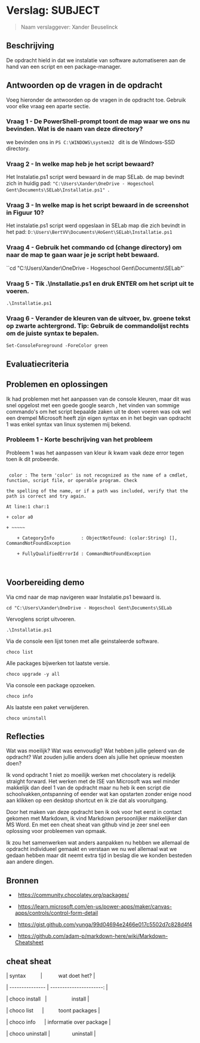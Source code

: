 
# Verslag: SUBJECT

  

> Naam verslaggever: Xander Beuselinck

  

## Beschrijving

  

De opdracht hield in dat we instalatie van software automatiseren aan de hand van een script en een package-manager.

  

## Antwoorden op de vragen in de opdracht

  

Voeg hieronder de antwoorden op de vragen in de opdracht toe. Gebruik voor elke vraag een aparte sectie.

  

### Vraag 1 - De PowerShell-prompt toont de map waar we ons nu bevinden. Wat is de naam van deze directory?

  

we bevinden ons in `PS C:\WINDOWS\system32 ` dit is de Windows-SSD directory.

  

### Vraag 2 - In welke map heb je het script bewaard?

  

Het Instalatie.ps1 script werd bewaard in de map SELab. de map bevindt zich in huidig pad: `"C:\Users\Xander\OneDrive - Hogeschool Gent\Documents\SELab\Installatie.ps1" `.

  

### Vraag 3 - In welke map is het script bewaard in de screenshot in Figuur 10?

  

Het instalatie.ps1 script werd opgeslaan in SELab map die zich bevindt in het pad: `D:\Users\BertVV\Documents\HoGent\SELab\Installatie.ps1 `

  

### Vraag 4 - Gebruik het commando cd (change directory) om naar de map te gaan waar je je script hebt bewaard.

  

``cd "C:\Users\Xander\OneDrive - Hogeschool Gent\Documents\SELab"`

  

### Vraag 5 - Tik .\Installatie.ps1 en druk ENTER om het script uit te voeren.

  

`.\Installatie.ps1`

  

### Vraag 6 - Verander de kleuren van de uitvoer, bv. groene tekst op zwarte achtergrond. Tip: Gebruik de commandolijst rechts om de juiste syntax te bepalen.

  

`Set-ConsoleForeground -ForeColor green`

  

## Evaluatiecriteria

  

## Problemen en oplossingen

  

Ik had problemen met het aanpassen van de console kleuren, maar dit was snel opgelost met een goede google search , het vinden van sommige commando's om het script bepaalde zaken uit te doen voeren was ook wel een drempel Microsoft heeft zijn eigen syntax en in het begin van opdracht 1 was enkel syntax van linux systemen mij bekend.

  

### Probleem 1 - Korte beschrijving van het probleem

  

Probleem 1 was het aanpassen van kleur ik kwam vaak deze error tegen toen ik dit probeerde.

  

```

 color : The term 'color' is not recognized as the name of a cmdlet, function, script file, or operable program. Check

the spelling of the name, or if a path was included, verify that the path is correct and try again.

At line:1 char:1

+ color a0

+ ~~~~~

    + CategoryInfo          : ObjectNotFound: (color:String) [], CommandNotFoundException

    + FullyQualifiedErrorId : CommandNotFoundException

  

```

  

## Voorbereiding demo

  

Via cmd naar de map navigeren waar Instalatie.ps1 bewaard is.

`cd "C:\Users\Xander\OneDrive - Hogeschool Gent\Documents\SELab `

Vervoglens script uitvoeren.

`.\Installatie.ps1 `

Via de console een lijst tonen met alle geinstaleerde software.

`choco list`

Alle packages bijwerken tot laatste versie.

`choco upgrade -y all`

Via console een package opzoeken.

`choco info `

Als laatste een paket verwijderen.

`choco uninstall `

  

## Reflecties

  

Wat was moeilijk? Wat was eenvoudig? Wat hebben jullie geleerd van de opdracht? Wat zouden jullie anders doen als jullie het opnieuw moesten doen?

Ik vond opdracht 1 niet zo moeilijk werken met chocolatery is redelijk straight forward. Het werken met de ISE van Microsoft was wel minder makkelijk dan deel 1 van de opdracht maar nu heb ik een script die schoolvakken,ontspanning of eender wat kan opstarten zonder enige nood aan klikken op een desktop shortcut en ik zie dat als vooruitgang.

  

Door het maken van deze opdracht ben ik ook voor het eerst in contact gekomen met Markdown, ik vind Markdown persoonlijker makkelijker dan MS Word. En met een cheat sheat van github vind je zeer snel een oplossing voor probleemen van opmaak.

  

Ik zou het samenwerken wat anders aanpakken nu hebben we allemaal de opdracht individueel gemaakt en verstaan we nu wel allemaal wat we gedaan hebben maar dit neemt extra tijd in beslag die we konden besteden aan andere dingen.

  

## Bronnen

  

-   https://community.chocolatey.org/packages/

-   https://learn.microsoft.com/en-us/power-apps/maker/canvas-apps/controls/control-form-detail

-   https://gist.github.com/yunga/99d04694e2466e017c5502d7c828d4f4

-   https://github.com/adam-p/markdown-here/wiki/Markdown-Cheatsheet

  

## cheat sheat

  

| syntax          |           wat doet het? |

| --------------- | ----------------------: |

| choco install   |                 install |

| choco list      |          toont packages |

| choco info      | informatie over package |

| choco uninstall |               uninstall |